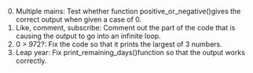 0. Multiple mains: Test whether function positive_or_negative()gives the correct output when given a case of 0.
1. Like, comment, subscribe: Comment out the part of the code that is causing the output to go into an infinite loop.
2. 0 > 972?: Fix the code so that it prints the largest of 3 numbers.
3. Leap year: Fix print_remaining_days()function so that the output works correctly.
